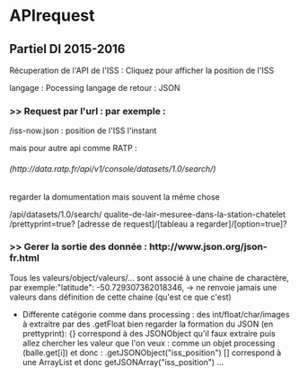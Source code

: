 # APIrequest

<h2>Partiel DI 2015-2016</h2>

Récuperation de l'API de l'ISS : Cliquez pour afficher la position de l'ISS

langage : Pocessing
langage de retour : JSON

<h3>>> Request par l'url : par exemple :</h3>

/iss-now.json : position de l'ISS  l'instant

mais pour autre api comme RATP :
<h6>(http://data.ratp.fr/api/v1/console/datasets/1.0/search/)</h6>
regarder la domumentation mais souvent la même chose

/api/datasets/1.0/search/ qualite-de-lair-mesuree-dans-la-station-chatelet /prettyprint=true?
[adresse de request]/[tableau a regarder]/[option=true]?

<h3>>> Gerer la sortie des donnée : http://www.json.org/json-fr.html</h3>

Tous les valeurs/object/valeurs/... sont associé à une chaine de charactère, par exemple:"latitude": -50.729307362018346,
-> ne renvoie jamais une valeurs dans définition de cette chaine (qu'est ce que c'est)

- Differente catégorie comme dans processing : des int/float/char/images à extraitre par des .getFloat
bien regarder la formation du JSON (en prettyprint):
{} correspond à des JSONObject qu'il faux extraire puis allez chercher les valeur que l'on veux : comme un objet processing (balle.get[i]) et donc : .getJSONObject("iss_position")
[] correspond à une ArrayList et donc getJSONArray("iss_position")
...
